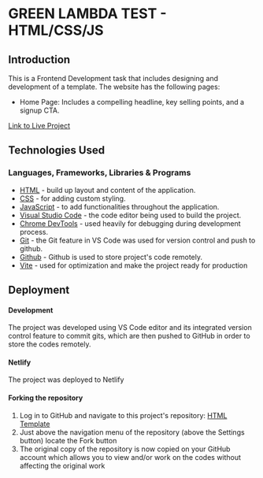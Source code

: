 # GREEN LAMBDA TEST - HTML/CSS/JS

## Introduction

This is a Frontend Development task that includes designing and development of a template. The website has the following pages:

- Home Page: Includes a compelling headline, key selling points, and a signup CTA.

[Link to Live Project](https://gltemplate.netlify.app/)

## Technologies Used

### Languages, Frameworks, Libraries & Programs

- [HTML](https://developer.mozilla.org/en-US/docs/Web/HTML) - build up layout and content of the application.
- [CSS](https://developer.mozilla.org/en-US/docs/Web/CSS) - for adding custom styling.
- [JavaScript](https://developer.mozilla.org/en-US/docs/Web/JavaScript) - to add functionalities throughout the application.
- [Visual Studio Code](https://code.visualstudio.com/) - the code editor being used to build the project.
- [Chrome DevTools](https://developer.chrome.com/docs/devtools/) - used heavily for debugging during development process.
- [Git](https://git-scm.com/) - the Git feature in VS Code was used for version control and push to github.
- [Github](https://github.com/) - Github is used to store project's code remotely.
- [Vite](https://vitejs.dev/) - used for optimization and make the project ready for production

## Deployment

#### Development

The project was developed using VS Code editor and its integrated version control feature to commit gits, which are then pushed to GitHub in order to store the codes remotely.

#### Netlify

The project was deployed to Netlify

#### Forking the repository

1. Log in to GitHub and navigate to this project's repository: [HTML Template](https://github.com/muneebali500/GLTest)
2. Just above the navigation menu of the repository (above the Settings button) locate the Fork button
3. The original copy of the repository is now copied on your GitHub account which allows you to view and/or work on the codes without affecting the original work
